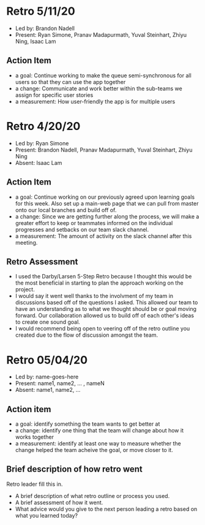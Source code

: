 # Retro 5/11/20
- Led by: Brandon Nadell
- Present: Ryan Simone, Pranav Madapurmath, Yuval Steinhart, Zhiyu Ning, Isaac Lam

## Action Item

- a goal: Continue working to make the queue semi-synchronous for all users so that they can use the app together
- a change: Communicate and work better within the sub-teams we assign for specific user stories
- a measurement: How user-friendly the app is for multiple users

# Retro 4/20/20

- Led by: Ryan Simone
- Present: Brandon Nadell, Pranav Madapurmath, Yuval Steinhart, Zhiyu Ning
- Absent: Isaac Lam

## Action Item

- a goal: Continue working on our previously agreed upon learning goals for this week. Also set up a main-web page that we can pull from master onto our local branches and build off of.
- a change: Since we are getting further along the process, we will make a greater effort to keep or teammates informed on the individual progresses and setbacks on our team slack channel.
- a measurement: The amount of activity on the slack channel after this meeting.

## Retro Assessment

- I used the Darby/Larsen 5-Step Retro because I thought this would be the most beneficial in starting to plan the approach working on the project.
- I would say it went well thanks to the involvment of my team in discussions based off of the questions I asked. This allowed our team to have an understanding as to what we thought should be or goal moving forward. Our collaboration allowed us to build off of each other's ideas to create one sound goal.
- I would recommend being open to veering off of the retro outline you created due to the flow of discussion amongst the team.

# Retro 05/04/20

- Led by: name-goes-here
- Present: name1, name2, ... , nameN
- Absent: name1, name2, ...

## Action item

- a goal: identify something the team wants to get better at
- a change: identify one thing that the team will change about how it works together
- a measurement: identify at least one way to measure whether the change helped the team acheive the goal, or move closer to it.

## Brief description of how retro went

Retro leader fill this in.

- A brief description of what retro outline or process you used.
- A brief assessment of how it went.
- What advice would you give to the next person leading a retro
  based on what you learned today?
